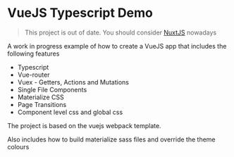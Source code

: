 # VueJS Typescript Demo

> This project is out of date. You should consider [NuxtJS](https://nuxtjs.org/) nowadays 

A work in progress example of how to create a VueJS app that includes the following features



* Typescript
* Vue-router
* Vuex - Getters, Actions and Mutations
* Single File Components
* Materialize CSS
* Page Transitions
* Component level css and global css

The project is based on the vuejs webpack template.

Also includes how to build materialize sass files and override the theme colours



